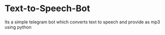 # Text-to-Speech-Bot
Its a simple telegram bot which converts text to speech and provide as mp3 using python
